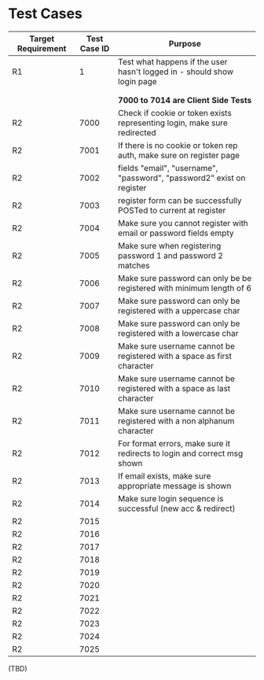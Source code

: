 # Test Cases

| Target Requirement | Test Case ID | Purpose                                                                 |
|--------------------|--------------|-------------------------------------------------------------------------|
| R1                 |     1        | Test what happens if the user hasn't logged in - should show login page |
|                    |              |                                                                         |
|                    |              |                                                                         |
|                    |              | **7000 to 7014 are Client Side Tests**                                      |
| R2                 |    7000      | Check if cookie or token exists representing login, make sure redirected|
| R2                 |    7001      | If there is no cookie or token rep auth, make sure on register page     | 
| R2                 |    7002      | fields "email", "username", "password", "password2" exist on register   |
| R2                 |    7003      | register form can be successfully POSTed to current at register         |
| R2                 |    7004      | Make sure you cannot register with email or password fields empty       | (TBD)
| R2                 |    7005      | Make sure when registering password 1 and password 2 matches            | (TBD)
| R2                 |    7006      | Make sure password can only be be registered with minimum length of 6   | (TBD)
| R2                 |    7007      | Make sure password can only be registered with a  uppercase char        | (TBD)
| R2                 |    7008      | Make sure password can only be registered with a lowercase char         | (TBD)
| R2                 |    7009      | Make sure username cannot be registered with a space as first character | (TBD)
| R2                 |    7010      | Make sure username cannot be registered with a space as last  character | (TBD)
| R2                 |    7011      | Make sure username cannot be registered with a non alphanum character   | (TBD)
| R2                 |    7012      | For format errors, make sure it redirects to login and correct msg shown|
| R2                 |    7013      | If email exists, make sure appropriate message is shown                 |
| R2                 |    7014      | Make sure login sequence is successful (new acc & redirect)             |
| R2                 |    7015      | |
| R2                 |    7016      | |
| R2                 |    7017      | |
| R2                 |    7018      | |
| R2                 |    7019      | |
| R2                 |    7020      | |
| R2                 |    7021      | |
| R2                 |    7022      | |
| R2                 |    7023      | |
| R2                 |    7024      | |
| R2                 |    7025      | |
 (TBD)